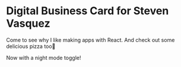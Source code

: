 # Digital Business Card for Steven Vasquez

Come to see why I like making apps with React. And check out some delicious pizza too🍕

Now with a night mode toggle!
